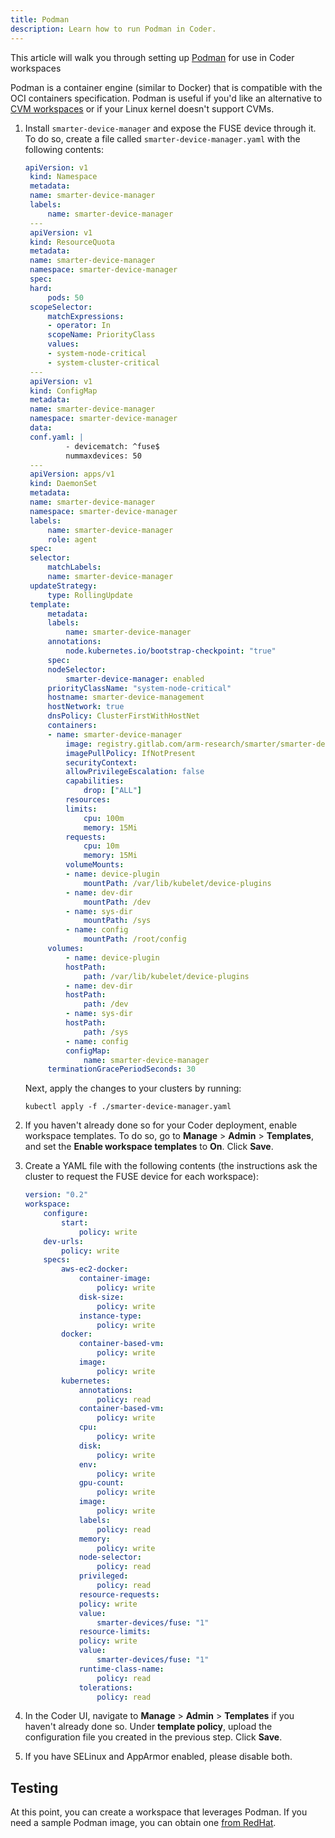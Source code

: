 ```yaml
---
title: Podman
description: Learn how to run Podman in Coder.
---
```


This article will walk you through setting up
[Podman](https://docs.podman.io/en/latest/) for use in Coder workspaces

Podman is a container engine (similar to Docker) that is compatible with the OCI
containers specification. Podman is useful if you'd like an alternative to
[CVM workspaces](../../admin/workspace-management/cvms/index.md) or if your
Linux kernel doesn't support CVMs.

1. Install `smarter-device-manager` and expose the FUSE device through it. To do
   so, create a file called `smarter-device-manager.yaml` with the following
   contents:

   ```yaml
   apiVersion: v1
    kind: Namespace
    metadata:
    name: smarter-device-manager
    labels:
        name: smarter-device-manager
    ---
    apiVersion: v1
    kind: ResourceQuota
    metadata:
    name: smarter-device-manager
    namespace: smarter-device-manager
    spec:
    hard:
        pods: 50
    scopeSelector:
        matchExpressions:
        - operator: In
        scopeName: PriorityClass
        values:
        - system-node-critical
        - system-cluster-critical
    ---
    apiVersion: v1
    kind: ConfigMap
    metadata:
    name: smarter-device-manager
    namespace: smarter-device-manager
    data:
    conf.yaml: |
            - devicematch: ^fuse$
            nummaxdevices: 50
    ---
    apiVersion: apps/v1
    kind: DaemonSet
    metadata:
    name: smarter-device-manager
    namespace: smarter-device-manager
    labels:
        name: smarter-device-manager
        role: agent
    spec:
    selector:
        matchLabels:
        name: smarter-device-manager
    updateStrategy:
        type: RollingUpdate
    template:
        metadata:
        labels:
            name: smarter-device-manager
        annotations:
            node.kubernetes.io/bootstrap-checkpoint: "true"
        spec:
        nodeSelector:
            smarter-device-manager: enabled
        priorityClassName: "system-node-critical"
        hostname: smarter-device-management
        hostNetwork: true
        dnsPolicy: ClusterFirstWithHostNet
        containers:
        - name: smarter-device-manager
            image: registry.gitlab.com/arm-research/smarter/smarter-device-manager:v1.20.7
            imagePullPolicy: IfNotPresent
            securityContext:
            allowPrivilegeEscalation: false
            capabilities:
                drop: ["ALL"]
            resources:
            limits:
                cpu: 100m
                memory: 15Mi
            requests:
                cpu: 10m
                memory: 15Mi
            volumeMounts:
            - name: device-plugin
                mountPath: /var/lib/kubelet/device-plugins
            - name: dev-dir
                mountPath: /dev
            - name: sys-dir
                mountPath: /sys
            - name: config
                mountPath: /root/config
        volumes:
            - name: device-plugin
            hostPath:
                path: /var/lib/kubelet/device-plugins
            - name: dev-dir
            hostPath:
                path: /dev
            - name: sys-dir
            hostPath:
                path: /sys
            - name: config
            configMap:
                name: smarter-device-manager
        terminationGracePeriodSeconds: 30
   ```

   Next, apply the changes to your clusters by running:

   ```console
   kubectl apply -f ./smarter-device-manager.yaml
   ```

1. If you haven't already done so for your Coder deployment, enable workspace
   templates. To do so, go to **Manage** > **Admin** > **Templates**, and set
   the **Enable workspace templates** to **On**. Click **Save**.

1. Create a YAML file with the following contents (the instructions ask the
   cluster to request the FUSE device for each workspace):

   ```yaml
   version: "0.2"
   workspace:
       configure:
           start:
               policy: write
       dev-urls:
           policy: write
       specs:
           aws-ec2-docker:
               container-image:
                   policy: write
               disk-size:
                   policy: write
               instance-type:
                   policy: write
           docker:
               container-based-vm:
                   policy: write
               image:
                   policy: write
           kubernetes:
               annotations:
                   policy: read
               container-based-vm:
                   policy: write
               cpu:
                   policy: write
               disk:
                   policy: write
               env:
                   policy: write
               gpu-count:
                   policy: write
               image:
                   policy: write
               labels:
                   policy: read
               memory:
                   policy: write
               node-selector:
                   policy: read
               privileged:
                   policy: read
               resource-requests:
               policy: write
               value:
                   smarter-devices/fuse: "1"
               resource-limits:
               policy: write
               value:
                   smarter-devices/fuse: "1"
               runtime-class-name:
                   policy: read
               tolerations:
                   policy: read
   ```

1. In the Coder UI, navigate to **Manage** > **Admin** > **Templates** if you
   haven't already done so. Under **template policy**, upload the configuration
   file you created in the previous step. Click **Save**.

1. If you have SELinux and AppArmor enabled, please disable both.

## Testing

At this point, you can create a workspace that leverages Podman. If you need a
sample Podman image, you can obtain one
[from RedHat](https://quay.io/repository/podman/stable?tag=latest&tab=tags).
